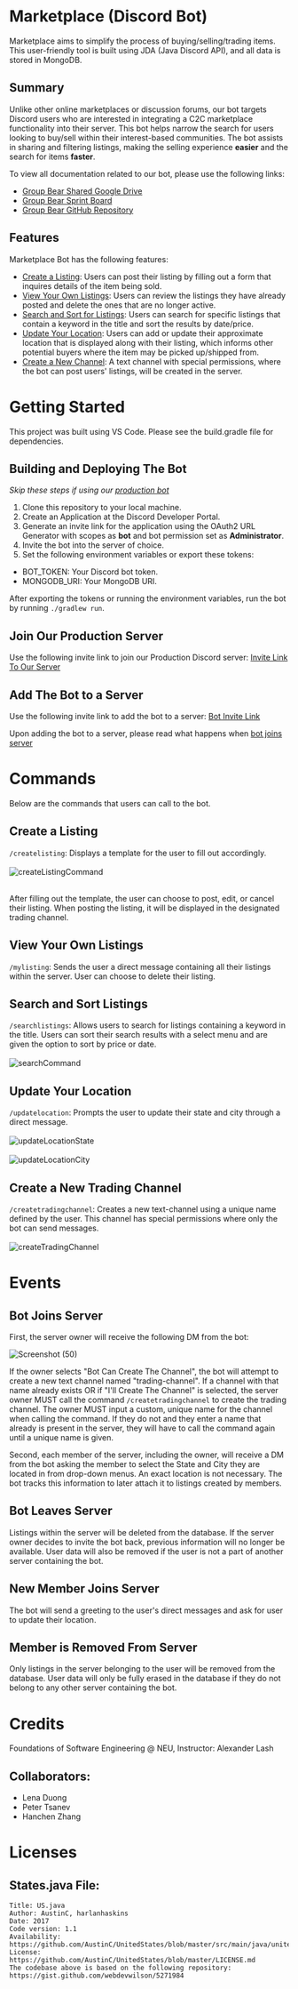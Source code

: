 # Marketplace (Discord Bot)
Marketplace aims to simplify the process of buying/selling/trading items. This user-friendly tool is built using JDA (Java Discord API), and all data is stored in MongoDB.

## Summary
Unlike other online marketplaces or discussion forums, our bot targets Discord users who are interested in integrating a C2C marketplace functionality into their server. This bot helps narrow the search for users looking to buy/sell within their interest-based communities. The bot assists in sharing and filtering listings, making the selling experience <b>easier</b> and the search for items <b>faster</b>.

To view all documentation related to our bot, please use the following links:

- [Group Bear Shared Google Drive](https://drive.google.com/drive/folders/1Sn4PxEXHuTDNMWvR-0BYmb5M2VSLNGK6?usp=sharing)
- [Group Bear Sprint Board](https://github.com/orgs/CS5500-S-2023/projects/65?query=is%3Aopen+sort%3Aupdated-desc)
- [Group Bear GitHub Repository](https://github.com/CS5500-S-2023/team-bear)

## Features
Marketplace Bot has the following features:
- [Create a Listing](#create-a-listing): Users can post their listing by filling out a form that inquires details of the item being sold.
- [View Your Own Listings](#view-your-own-listings): Users can review the listings they have already posted and delete the ones that are no longer active.
- [Search and Sort for Listings](#search-and-sort-listings): Users can search for specific listings that contain a keyword in the title and sort the results by date/price.
- [Update Your Location](#update-your-location): Users can add or update their approximate location that is displayed along with their listing, which informs other potential buyers where the item may be picked up/shipped from.
- [Create a New Channel](#create-a-new-trading-channel): A text channel with special permissions, where the bot can post users' listings, will be created in the server.
# Getting Started
This project was built using VS Code. Please see the build.gradle file for dependencies.
## Building and Deploying The Bot
<i> Skip these steps if using our [production bot](#join-our-production-server) </i>
1. Clone this repository to your local machine.
2. Create an Application at the Discord Developer Portal.
3. Generate an invite link for the application using the OAuth2 URL Generator with scopes as <b>bot</b> and bot permission set as <b>Administrator</b>.
4. Invite the bot into the server of choice.
5. Set the following environment variables or export these tokens:
- BOT_TOKEN: Your Discord bot token.
- MONGODB_URI: Your MongoDB URI.

After exporting the tokens or running the environment variables, run the bot by running `./gradlew run`.
## Join Our Production Server
Use the following invite link to join our Production Discord server: [Invite Link To Our Server](https://discord.gg/sFcdK3xj)

## Add The Bot to a Server
Use the following invite link to add the bot to a server: [Bot Invite Link](https://discord.com/api/oauth2/authorize?client_id=1093746738361270373&permissions=8&scope=bot)

Upon adding the bot to a server, please read what happens when [bot joins server](#bot-joins-server)

# Commands
Below are the commands that users can call to the bot.
## Create a Listing
`/createlisting`: Displays a template for the user to fill out accordingly.<br><br>
![createListingCommand](images/createListingCommand.PNG)<br><br>

After filling out the template, the user can choose to post, edit, or cancel their listing. When posting the listing, it will be displayed in the designated trading channel.<br>

## View Your Own Listings
`/mylisting`: Sends the user a direct message containing all their listings within the server. User can choose to delete their listing.<br>
## Search and Sort Listings
`/searchlistings`: Allows users to search for listings containing a keyword in the title. Users can sort their search results with a select menu and are given the option to sort by price or date.<br><br>
![searchCommand](images/searchCommand.PNG)<br>
## Update Your Location
`/updatelocation`: Prompts the user to update their state and city through a direct message.<br><br>
![updateLocationState](images/updateLocationStates.PNG)<br><br>
![updateLocationCity](images/updateLocationCity.PNG)<br>
## Create a New Trading Channel
`/createtradingchannel`: Creates a new text-channel using a unique name defined by the user. This channel has special permissions where only the bot can send messages.<br><br>
![createTradingChannel](images/createTradingChannel.PNG)<br>
# Events
## Bot Joins Server

First, the server owner will receive the following DM from the bot:

![Screenshot (50)](https://user-images.githubusercontent.com/78775944/232926423-d039fda7-286d-4cd2-b9b9-d978e2218a4b.png)

If the owner selects "Bot Can Create The Channel", the bot will attempt to create a new text channel named "trading-channel". If a channel with that name already exists OR if "I'll Create The Channel" is selected, the server owner MUST call the command `/createtradingchannel` to create the trading channel. The owner MUST input a custom, unique name for the channel when calling the command. If they do not and they enter a name that already is present in the server, they will have to call the command again until a unique name is given.

Second, each member of the server, including the owner, will receive a DM from the bot asking the member to select the State and City they are located in from drop-down menus. An exact location is not necessary. The bot tracks this information to later attach it to listings created by members.

## Bot Leaves Server

Listings within the server will be deleted from the database. If the server owner decides to invite the bot back, previous information will no longer be available. User data will also be removed if the user is not a part of another server containing the bot.
## New Member Joins Server
The bot will send a greeting to the user's direct messages and ask for user to update their location.

## Member is Removed From Server
Only listings in the server belonging to the user will be removed from the database. User data will only be fully erased in the database if they do not belong to any other server containing the bot.

# Credits
Foundations of Software Engineering @ NEU, Instructor: Alexander Lash
## Collaborators:
- Lena Duong
- Peter Tsanev
- Hanchen Zhang
# Licenses
## States.java File:
```
Title: US.java
Author: AustinC, harlanhaskins
Date: 2017
Code version: 1.1
Availability: https://github.com/AustinC/UnitedStates/blob/master/src/main/java/unitedstates/US.java
License: https://github.com/AustinC/UnitedStates/blob/master/LICENSE.md
The codebase above is based on the following repository: https://gist.github.com/webdevwilson/5271984
```

